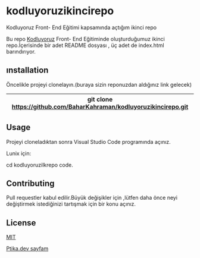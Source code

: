 # kodluyoruzikincirepo
Kodluyoruz Front- End Eğitimi kapsamında açtığım ikinci repo 

Bu repo [Kodluyoruz](https://www.kodluyoruz.org/) Front- End Eğitiminde oluşturduğumuz ikinci repo.İçerisinde bir adet README dosyası , üç adet de index.html barındırıyor.
## ınstallation 
Öncelikle projeyi clonelayın.(buraya sizin reponuzdan aldığınız link gelecek)

|git clone https://github.com/BaharKahraman/kodluyoruzikincirepo.git| 
|:---:|

## Usage
Projeyi cloneladıktan sonra Visual Studio Code programında açınız.

Lunix için:

cd kodluyoruzilkrepo code.


## Contributing
Pull requestler kabul edilir.Büyük değişikler için ,lütfen daha önce neyi değiştirmek istediğinizi tartışmak için bir konu açınız.

## License
[MIT](https://choosealicense.com/licenses/mit/)






[Ptika.dev sayfam](https://app.patika.dev/bhrzdmr)



















